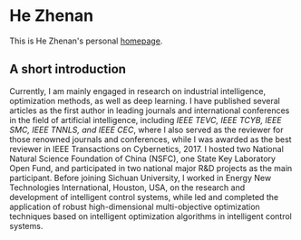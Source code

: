 # He Zhenan
This is He Zhenan's personal [homepage](https://ZhenanHe.github.io/).

## A short introduction
Currently, I am mainly engaged in research on industrial intelligence, optimization methods, as well as deep learning. I have published several articles as the first author in leading journals and international conferences in the field of artificial intelligence, including *IEEE TEVC, IEEE TCYB, IEEE SMC, IEEE TNNLS, and IEEE CEC*, where I also served as the reviewer for those renowned journals and conferences, while I was awarded as the best reviewer in IEEE Transactions on Cybernetics, 2017. I hosted two National Natural Science Foundation of China (NSFC), one State Key Laboratory Open Fund, and participated in two national major R&D projects as the main participant. Before joining Sichuan University, I worked in Energy New Technologies International, Houston, USA, on the research and development of intelligent control systems, while led and completed the application of robust high-dimensional multi-objective optimization techniques based on intelligent optimization algorithms in intelligent control systems.

